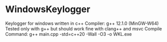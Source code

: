 # WindowsKeylogger
 Keylogger for windows written in c++
 Compiler: g++ 12.1.0 (MinGW-W64)
 Tested only with g++ but should work fine with clang++ and msvc
 Compile Command: g++ main.cpp -std=c++20 -Wall -O3 -o WKL.exe
 